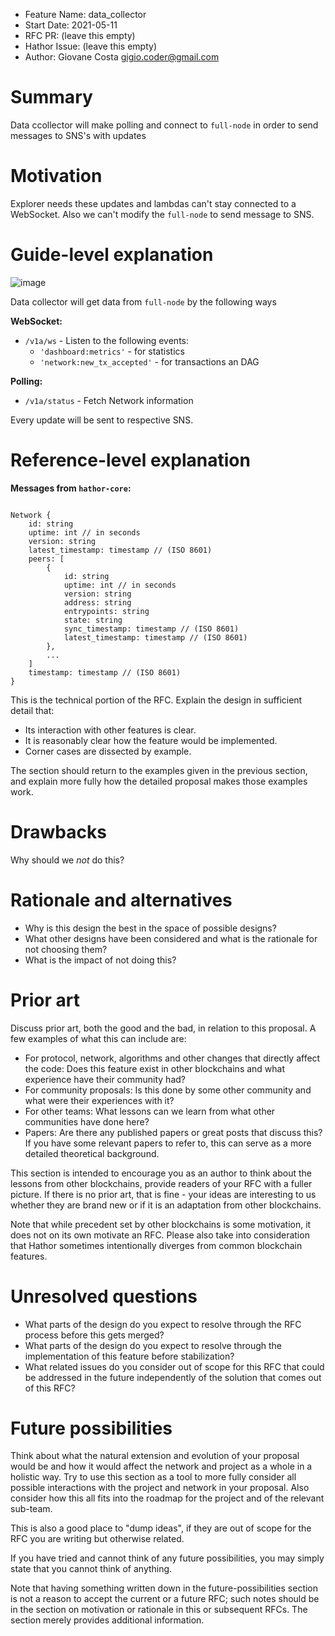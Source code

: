 - Feature Name: data_collector
- Start Date: 2021-05-11
- RFC PR: (leave this empty)
- Hathor Issue: (leave this empty)
- Author: Giovane Costa <gigio.coder@gmail.com>

# Summary
[summary]: #summary

Data ccollector will make polling and connect to `full-node` in order to send messages to SNS's with updates

# Motivation
[motivation]: #motivation

Explorer needs these updates and lambdas can't stay connected to a WebSocket. Also we can't modify the `full-node` to send message to SNS. 

# Guide-level explanation
[guide-level-explanation]: #guide-level-explanation

![image](https://user-images.githubusercontent.com/698586/117846564-f0fddd00-b257-11eb-869f-38b2f3d6a6b9.png)

Data collector will get data from `full-node` by the following ways

**WebSocket:**

- `/v1a/ws` - Listen to the following events:
    - `'dashboard:metrics'` - for statistics
    - `'network:new_tx_accepted'` - for transactions an DAG

**Polling:**

- `/v1a/status` - Fetch Network information 

Every update will be sent to respective SNS.


# Reference-level explanation
[reference-level-explanation]: #reference-level-explanation


**Messages from `hathor-core`:**


```

```


```
Network {
    id: string
    uptime: int // in seconds
    version: string
    latest_timestamp: timestamp // (ISO 8601)
    peers: [
        {
            id: string
            uptime: int // in seconds
            version: string
            address: string
            entrypoints: string
            state: string
            sync_timestamp: timestamp // (ISO 8601)
            latest_timestamp: timestamp // (ISO 8601)
        },
        ...
    ]
    timestamp: timestamp // (ISO 8601)
}
```

This is the technical portion of the RFC. Explain the design in sufficient
detail that:

- Its interaction with other features is clear.
- It is reasonably clear how the feature would be implemented.
- Corner cases are dissected by example.

The section should return to the examples given in the previous section, and
explain more fully how the detailed proposal makes those examples work.

# Drawbacks
[drawbacks]: #drawbacks

Why should we *not* do this?

# Rationale and alternatives
[rationale-and-alternatives]: #rationale-and-alternatives

- Why is this design the best in the space of possible designs?
- What other designs have been considered and what is the rationale for not
  choosing them?
- What is the impact of not doing this?

# Prior art
[prior-art]: #prior-art

Discuss prior art, both the good and the bad, in relation to this proposal.
A few examples of what this can include are:

- For protocol, network, algorithms and other changes that directly affect the
  code: Does this feature exist in other blockchains and what experience have
  their community had?
- For community proposals: Is this done by some other community and what were
  their experiences with it?
- For other teams: What lessons can we learn from what other communities have
  done here?
- Papers: Are there any published papers or great posts that discuss this? If
  you have some relevant papers to refer to, this can serve as a more detailed
  theoretical background.

This section is intended to encourage you as an author to think about the
lessons from other blockchains, provide readers of your RFC with a fuller
picture. If there is no prior art, that is fine - your ideas are interesting to
us whether they are brand new or if it is an adaptation from other blockchains.

Note that while precedent set by other blockchains is some motivation, it does
not on its own motivate an RFC. Please also take into consideration that Hathor
sometimes intentionally diverges from common blockchain features.

# Unresolved questions
[unresolved-questions]: #unresolved-questions

- What parts of the design do you expect to resolve through the RFC process
  before this gets merged?
- What parts of the design do you expect to resolve through the implementation
  of this feature before stabilization?
- What related issues do you consider out of scope for this RFC that could be
  addressed in the future independently of the solution that comes out of this
  RFC?

# Future possibilities
[future-possibilities]: #future-possibilities

Think about what the natural extension and evolution of your proposal would be
and how it would affect the network and project as a whole in a holistic way.
Try to use this section as a tool to more fully consider all possible
interactions with the project and network in your proposal. Also consider how
this all fits into the roadmap for the project and of the relevant sub-team.

This is also a good place to "dump ideas", if they are out of scope for the
RFC you are writing but otherwise related.

If you have tried and cannot think of any future possibilities,
you may simply state that you cannot think of anything.

Note that having something written down in the future-possibilities section
is not a reason to accept the current or a future RFC; such notes should be
in the section on motivation or rationale in this or subsequent RFCs.
The section merely provides additional information.
